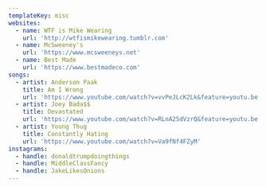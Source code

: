 ```yaml
---
templateKey: misc
websites:
  - name: WTF is Mike Wearing
    url: 'http://wtfismikewearing.tumblr.com'
  - name: McSweeney's
    url: 'https://www.mcsweeneys.net'
  - name: Best Made
    url: 'https://www.bestmadeco.com'
songs:
  - artist: Anderson Paak
    title: Am I Wrong
    url: 'https://www.youtube.com/watch?v=vvPeJLcK2Lk&feature=youtu.be'
  - artist: Joey Bada$$
    title: Devastated
    url: 'https://www.youtube.com/watch?v=RLnA25dVzrQ&feature=youtu.be'
  - artist: Young Thug
    title: Constantly Hating
    url: 'https://www.youtube.com/watch?v=Va9fNf4FZyM'
instagrams:
  - handle: donaldtrumpdoingthings
  - handle: MiddleClassFancy
  - handle: JakeLikesOnions
---
```


